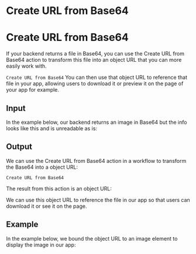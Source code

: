 # Create URL from Base64 ​


# Create URL from Base64 ​

If your backend returns a file in Base64, you can use the Create URL from Base64 action to transform this file into an object URL that you can more easily work with.

`Create URL from Base64`
You can then use that object URL to reference that file in your app, allowing users to download it or preview it on the page of your app for example.


## Input ​

In the example below, our backend returns an image in Base64 but the info looks like this and is unreadable as is:




## Output ​

We can use the Create URL from Base64 action in a workflow to transform the Base64 into a object URL:

`Create URL from Base64`


The result from this action is an object URL:



We can use this object URL to reference the file in our app so that users can download it or see it on the page.


## Example ​

In the example below, we bound the object URL to an image element to display the image in our app:



